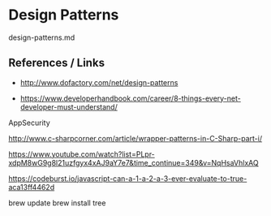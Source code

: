 # Design Patterns

design-patterns.md

## References / Links

*   http://www.dofactory.com/net/design-patterns

*   https://www.developerhandbook.com/career/8-things-every-net-developer-must-understand/

AppSecurity

http://www.c-sharpcorner.com/article/wrapper-patterns-in-C-Sharp-part-i/

https://www.youtube.com/watch?list=PLpr-xdpM8wG9g8l21uzfgyx4xAJ9aY7e7&time_continue=349&v=NqHsaVhlxAQ




https://codeburst.io/javascript-can-a-1-a-2-a-3-ever-evaluate-to-true-aca13ff4462d



brew update
brew install tree
